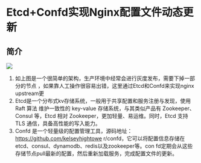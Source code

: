 # Etcd+Confd实现Nginx配置文件动态更新

## 简介
 ![](https://carey-akhack-com.oss-cn-hangzhou.aliyuncs.com/images/20181023/1.png
)

1. 如上图是一个很简单的架构，生产环境中经常会进行灰度发布，需要下掉一部分的节点
，如果靠人工操作很容易出错，这里通过Etcd和Confd来实现nginx upstream更  
2. Etcd是一个分布式kv存储系统，一般用于共享配置和服务注册与发现，使用 Raft 算法
维护一致性的 key-value 存储系统，与其类似产品有 Zookeeper、Consul 等，Etcd 相对 
Zookeeper，更加轻量、易运维。同时，Etcd 支持 TLS 通信，具备高性能的写入能力。
3. Confd 是一个轻量级的配置管理工具，源码地址：https://github.com/kelseyhightowe
r/confd，它可以将配置信息存储在etcd、consul、dynamodb、redis以及zookeeper等。con
fd定期会从这些存储节点pull最新的配置，然后重新加载服务，完成配置文件的更新。
